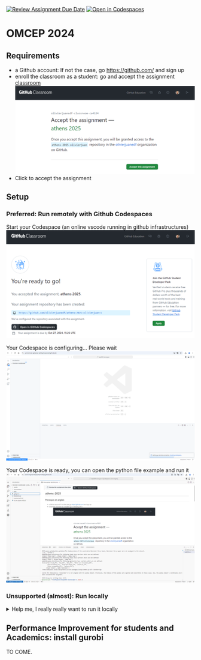 [![Review Assignment Due Date](https://classroom.github.com/assets/deadline-readme-button-22041afd0340ce965d47ae6ef1cefeee28c7c493a6346c4f15d667ab976d596c.svg)](https://classroom.github.com/a/O-3X43Yr)
[![Open in Codespaces](https://classroom.github.com/assets/launch-codespace-2972f46106e565e64193e422d61a12cf1da4916b45550586e14ef0a7c637dd04.svg)](https://classroom.github.com/open-in-codespaces?assignment_repo_id=16959103)
# OMCEP 2024
## Requirements 

* a Github account: If not the case, go https://github.com/ and sign up
* enroll the classroom as a student: go and accept the assignment [classroom](https://classroom.github.com/classrooms/130312002-omcep2024)
![step 1n, enrolling](/.assets/img/enroll1.png)
* Click to accept the assignment

## Setup

### Preferred: Run remotely with Github Codespaces
Start your Codespace (an online vscode running in github infrastructures)
![step 2, starting your codespace](/.assets/img/enroll2.png)

Your Codespace is configuring... Please wait
![step 3, building your codespace](/.assets/img/building_codespace.png)

Your Codespace is ready, you can open the python file example and run it
![step 4, ready](/.assets/img/ready.png)

### Unsupported (almost): Run locally

<details>
  <summary>Help me, I really really want to run it locally</summary>

[blue pill or red pill ?](https://en.wikipedia.org/wiki/Red_pill_and_blue_pill)
![blue pill or red pill](https://upload.wikimedia.org/wikipedia/commons/5/52/Red_and_blue_pill.jpg)

Are you sure you want to choose the red pill over the blue pill?

<details>
  <summary>Yes, I'm sure</summary>

You have to install Python and Pycharm 
#### Python
Install a compatible Python version from 3.9 to 3.12, avoid 3.13 and versions older than 3.9 

<details>
  <summary>On windows</summary>

Either:
```
winget install Python.Python.3.12
```
or download and install  https://www.python.org/ftp/python/3.12.7/python-3.12.7-amd64.exe
</details>

<details>
  <summary>On a mac</summary>

If you have Homebrew installed:
```
brew install python@3.12
```
or download and install https://www.python.org/ftp/python/3.12.7/python-3.12.7-macos11.pkg
</details>

<details>
  <summary>On linux</summary>

Hopefully if you use a linux machine, it means you're autonomous
</details>

#### Pycharm

Install the last version of Pycharm Community

<details>
  <summary>On windows</summary>

Either:
```
winget install JetBrains.PyCharm.Community
```
or download and install https://download.jetbrains.com/python/pycharm-community-2024.2.3.exe
</details>

<details>
  <summary>On a mac</summary>

If you have Homebrew installed:
```
brew install --cask pycharm-ce
```
or download and install https://download.jetbrains.com/python/pycharm-community-2024.2.3.dmg
</details>

<details>
  <summary>On linux</summary>

download and install https://download.jetbrains.com/python/pycharm-community-2024.2.3.tar.gz
</details>

#### Setting up Pycharm 

TO COME

</details>

</details>

## Performance Improvement for students and Academics: install gurobi

TO COME.
